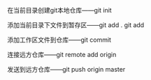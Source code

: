 在当前目录创建git本地仓库——git init

添加当前目录下文件到暂存区——git add .        git add <filename>

添加工作区文件到仓库——git commit

连接远方仓库——git remote add origin <githubURL>

发送到远方仓库——git push origin master
